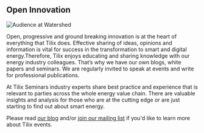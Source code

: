 ## Open Innovation
![Audience at Watershed][1]

Open, progressive and ground breaking innovation is at the heart of everything that Tilix does. Effective sharing of ideas, opinions and information is vital for success in the transformation to smart and digital energy.Therefore, Tilix enjoys educating and sharing knowledge with our energy industry colleagues. That’s why we have our own blogs, white papers and seminars. We are regularly invited to speak at events and write for professional publications.

At Tilix Seminars industry experts share best practice and experience that is relevant to parties across the whole energy value chain. There are valuable insights and analysis for those who are at the cutting edge or are just starting to find out about smart energy.

Please read [our blog][3] and/or [join our mailing list][2] if you'd like to learn more about Tilix events.

[1]: https://cdn.evbuc.com/eventlogos/162577891/watershed7268.jpg
[2]: /signup/mailchimp.html
[3]: /blog
